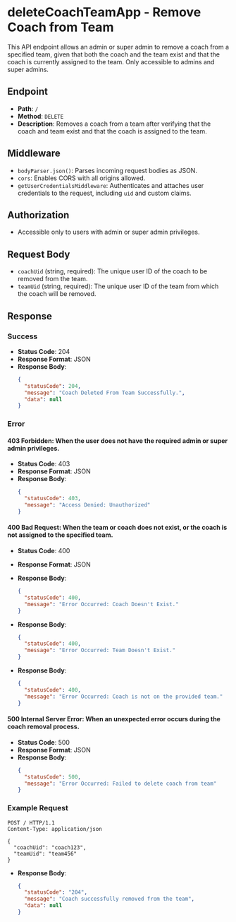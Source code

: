 # deleteCoachTeamApp - Remove Coach from Team

This API endpoint allows an admin or super admin to remove a coach from a specified team, given that both the coach and the team exist and that the coach is currently assigned to the team. Only accessible to admins and super admins.

## Endpoint

- **Path**: `/`
- **Method**: `DELETE`
- **Description**: Removes a coach from a team after verifying that the coach and team exist and that the coach is assigned to the team.

## Middleware

- `bodyParser.json()`: Parses incoming request bodies as JSON.
- `cors`: Enables CORS with all origins allowed.
- `getUserCredentialsMiddleware`: Authenticates and attaches user credentials to the request, including `uid` and custom claims.

## Authorization

- Accessible only to users with admin or super admin privileges.

## Request Body

- `coachUid` (string, required): The unique user ID of the coach to be removed from the team.
- `teamUid` (string, required): The unique user ID of the team from which the coach will be removed.

## Response

### Success

- **Status Code**: 204
- **Response Format**: JSON
- **Response Body**:
  ```json
  {
    "statusCode": 204,
    "message": "Coach Deleted From Team Successfully.",
    "data": null
  }


### Error

#### 403 Forbidden: When the user does not have the required admin or super admin privileges.

- **Status Code**: 403
- **Response Format**: JSON
- **Response Body**:
  ```json
  {
    "statusCode": 403,
    "message": "Access Denied: Unauthorized"
  }
  ```

#### 400 Bad Request: When the team or coach does not exist, or the coach is not assigned to the specified team.

- **Status Code**: 400
- **Response Format**: JSON
- **Response Body**:
  ```json
  {
    "statusCode": 400,
    "message": "Error Occurred: Coach Doesn't Exist."
  }
  ```

- **Response Body**:
  ```json
  {
    "statusCode": 400,
    "message": "Error Occurred: Team Doesn't Exist."
  }
  ```

- **Response Body**:
  ```json
  {
    "statusCode": 400,
    "message": "Error Occurred: Coach is not on the provided team."
  }
  ```

#### 500 Internal Server Error: When an unexpected error occurs during the coach removal process.

- **Status Code**: 500
- **Response Format**: JSON
- **Response Body**:
  ```json
  {
    "statusCode": 500,
    "message": "Error Occurred: Failed to delete coach from team"
  }
  ```

### Example Request

```http
POST / HTTP/1.1
Content-Type: application/json

{
  "coachUid": "coach123",
  "teamUid": "team456"
}
```

- **Response Body**:
  ```json
  {
    "statusCode": "204",
    "message": "Coach successfully removed from the team",
    "data": null
  }
  ```



